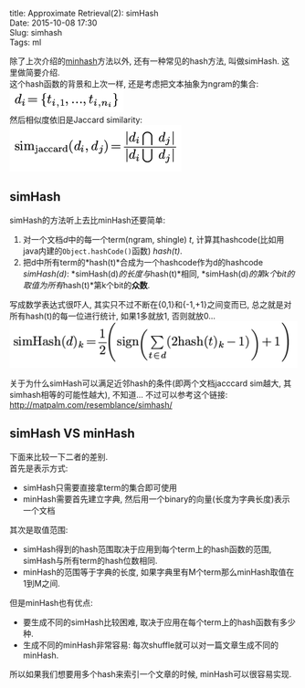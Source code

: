 title: Approximate Retrieval(2): simHash   
Date: 2015-10-08 17:30   
Slug: simhash   
Tags: ml   
   
除了上次介绍的[minhash](http://x-wei.github.io/minhash.html)方法以外, 还有一种常见的hash方法, 叫做simHash. 这里做简要介绍.    
这个hash函数的背景和上次一样, 还是考虑把文本抽象为ngram的集合:    
![](simhash/pasted_image.png)   
然后相似度依旧是Jaccard similarity:    
![](simhash/pasted_image001.png)   
   
simHash   
-------   
simHash的方法听上去比minHash还要简单:    
   
1. 对一个文档*d*中的每一个term(ngram, shingle) *t*, 计算其hashcode(比如用java内建的``Object.hashCode()``函数) *hash(t)*.    
2. 把d中所有term的*hash(t)*合成为一个hashcode作为d的hashcode *simHash(d)*: *simHash(d)*的长度与*hash(t)*相同, *simHash(d)*的第k个bit的取值为所有*hash(t)*第k个bit的**众数**.    
   
   
写成数学表达式很吓人, 其实只不过不断在{0,1}和{-1,+1}之间变而已, 总之就是对所有hash(t)的每一位进行统计, 如果1多就放1, 否则就放0...    
![](simhash/pasted_image002.png)   
   
关于为什么simHash可以满足近邻hash的条件(即两个文档jacccard sim越大, 其simhash相等的可能性越大), 不知道... 不过可以参考这个链接: <http://matpalm.com/resemblance/simhash/>    
   
simHash VS minHash   
------------------   
下面来比较一下二者的差别.    
首先是表示方式:    
   
* simHash只需要直接拿term的集合即可使用   
* minHash需要首先建立字典, 然后用一个binary的向量(长度为字典长度)表示一个文档   
   
   
其次是取值范围:    
   
* simHash得到的hash范围取决于应用到每个term上的hash函数的范围, simHash与所有term的hash位数相同.   
* minHash的范围等于字典的长度, 如果字典里有M个term那么minHash取值在1到M之间.    
   
   
但是minHash也有优点:   
   
* 要生成不同的simHash比较困难, 取决于应用在每个term上的hash函数有多少种.    
* 生成不同的minHash非常容易: 每次shuffle就可以对一篇文章生成不同的minHash.    
   
所以如果我们想要用多个hash来索引一个文章的时候, minHash可以很容易实现.    
